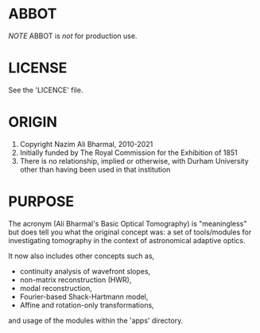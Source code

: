 **ABBOT**
===

*NOTE* ABBOT is _not_ for production use.

LICENSE
===

See the 'LICENCE' file.

ORIGIN
===

1. Copyright Nazim Ali Bharmal, 2010-2021
2. Initially funded by The Royal Commission for the Exhibition of 1851
3. There is no relationship, implied or otherwise, with Durham University other
   than having been used in that institution

PURPOSE
===

The acronym (Ali Bharmal's Basic Optical Tomography) is "meaningless" but
does tell you what the original concept was: a set of tools/modules for
investigating tomography in the context of astronomical adaptive optics.

It now also includes other concepts such as,
+ continuity analysis of wavefront slopes,
+ non-matrix reconstruction (HWR),
+ modal reconstruction,
+ Fourier-based Shack-Hartmann model,
+ Affine and rotation-only transformations,

and usage of the modules within the 'apps' directory.
